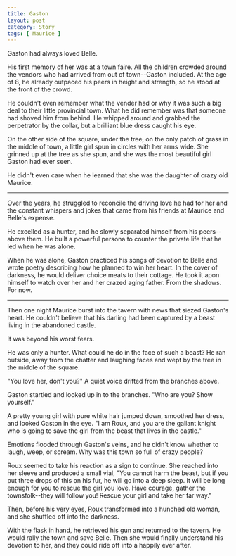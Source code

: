 ```yaml
---
title: Gaston
layout: post
category: Story
tags: [ Maurice ]
---
```

Gaston had always loved Belle.

His first memory of her was at a town faire. All the children crowded around the vendors who had arrived from out of town--Gaston included. At the age of 8, he already outpaced his peers in height and strength, so he stood at the front of the crowd.

<!-- more -->

He couldn't even remember what the vender had or why it was such a big deal to their little provincial town. What he did remember was that someone had shoved him from behind. He whipped around and grabbed the perpetrator by the collar, but a brilliant blue dress caught his eye.

On the other side of the square, under the tree, on the only patch of grass in the middle of town, a little girl spun in circles with her arms wide. She grinned up at the tree as she spun, and she was the most beautiful girl Gaston had ever seen.

He didn't even care when he learned that she was the daughter of crazy old Maurice.

* * *

Over the years, he struggled to reconcile the driving love he had for her and the constant whispers and jokes that came from his friends at Maurice and Belle's expense.

He excelled as a hunter, and he slowly separated himself from his peers--above them. He built a powerful persona to counter the private life that he led when he was alone.

When he was alone, Gaston practiced his songs of devotion to Belle and wrote poetry describing how he planned to win her heart. In the cover of darkness, he would deliver choice meats to their cottage. He took it apon himself to watch over her and her crazed aging father. From the shadows. For now.

* * *

Then one night Maurice burst into the tavern with news that siezed Gaston's heart. He couldn't believe that his darling had been captured by a beast living in the abandoned castle.

It was beyond his worst fears.

He was only a hunter. What could he do in the face of such a beast? He ran outside, away from the chatter and laughing faces and wept by the tree in the middle of the square.

"You love her, don't you?" A quiet voice drifted from the branches above.

Gaston startled and looked up in to the branches. "Who are you? Show yourself."

A pretty young girl with pure white hair jumped down, smoothed her dress, and looked Gaston in the eye. "I am Roux, and you are the gallant knight who is going to save the girl from the beast that lives in the castle."

Emotions flooded through Gaston's veins, and he didn't know whether to laugh, weep, or scream. Why was this town so full of crazy people?

Roux seemed to take his reaction as a sign to continue. She reached into her sleeve and produced a small vial, "You cannot harm the beast, but if you put three drops of this on his fur, he will go into a deep sleep. It will be long enough for you to rescue the girl you love. Have courage, gather the townsfolk--they will follow you! Rescue your girl and take her far way."

Then, before his very eyes, Roux transformed into a hunched old woman, and she shuffled off into the darkness.

With the flask in hand, he retrieved his gun and returned to the tavern. He would rally the town and save Belle. Then she would finally understand his devotion to her, and they could ride off into a happily ever after.